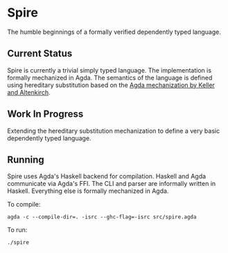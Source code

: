 Spire
=====

The humble beginnings of a formally verified dependently typed language.

Current Status
--------------

Spire is currently a trivial simply typed language. The implementation
is formally mechanized in Agda. The semantics of the language is
defined using hereditary substitution based on the
[Agda mechanization by Keller and Altenkirch](http://www.cs.nott.ac.uk/~txa/publ/msfp10.pdf).

Work In Progress
----------------

Extending the hereditary substitution mechanization to define a very
basic dependently typed language.

Running
-------

Spire uses Agda's Haskell backend for compilation.
Haskell and Agda communicate via Agda's FFI.
The CLI and parser are informally written in Haskell.
Everything else is formally mechanized in Agda.

To compile:
```
agda -c --compile-dir=. -isrc --ghc-flag=-isrc src/spire.agda
```

To run:
```
./spire
```
